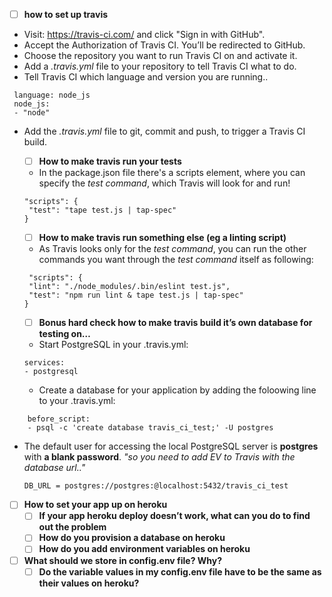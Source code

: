 - [ ] **how to set up travis**
- Visit: https://travis-ci.com/ and click "Sign in with GitHub".
- Accept the Authorization of Travis CI. You’ll be redirected to GitHub.
- Choose the repository you want to run Travis CI on and activate it.
- Add a *.travis.yml* file to your repository to tell Travis CI what to do.
- Tell Travis CI which language and version you are running..
```
 language: node_js
 node_js:
 - "node"
  ```
- Add the *.travis.yml* file to git, commit and push, to trigger a Travis CI build.

  - [ ] **How to make travis run your tests**
   - In the package.json file there's a scripts element, where you can specify the *test command*, 
   which Travis will look for and run!
   ```
   "scripts": {
    "test": "tape test.js | tap-spec"
  }
   ```
   
  - [ ] **How to make travis run something else (eg a linting script)**
   - As Travis looks only for the *test command*, you can run the other commands you want through
   the *test command* itself as following:
   ```
    "scripts": {
    "lint": "./node_modules/.bin/eslint test.js",
    "test": "npm run lint & tape test.js | tap-spec"
  }
   ```
   
  - [ ] **Bonus hard check how to make travis build it’s own database for testing on…**
   - Start PostgreSQL in your .travis.yml:
   ```
   services:
  - postgresql
   ```

   - Create a database for your application by adding the foloowing line to your .travis.yml:
```
    before_script:
    - psql -c 'create database travis_ci_test;' -U postgres
```
  - The default user for accessing the local PostgreSQL server is **postgres** with **a blank password**.
    *"so you need to add EV to Travis with the database url.."*
    ```
    DB_URL = postgres://postgres:@localhost:5432/travis_ci_test
    ```
  
- [ ] **How to set your app up on heroku**
  - [ ] **If your app heroku deploy doesn’t work, what can you do to find out the problem**
  - [ ] **How do you provision a database on heroku**
  - [ ] **How do you add environment variables on heroku**
- [ ] **What should we store in config.env file? Why?**
  - [ ] **Do the variable values in my config.env file have to be the same as their values on heroku?**
